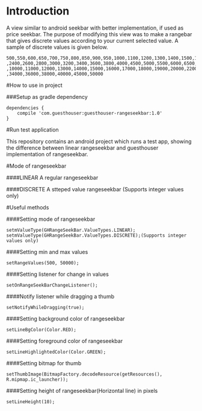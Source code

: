 # Introduction
A view similar to android seekbar with better implementation, if used as price seekbar. The purpose of modifying this view was to make a rangebar that gives discrete values according to your current selected value.
A sample of discrete values is given below.

```
500,550,600,650,700,750,800,850,900,950,1000,1100,1200,1300,1400,1500,1600,1700,1800,1900,2000,2200
,2400,2600,2800,3000,3200,3400,3600,3800,4000,4500,5000,5500,6000,6500,7000,7500,8000,8500,9000,9500
,10000,11000,12000,13000,14000,15000,16000,17000,18000,19000,20000,22000,24000,26000,28000,30000,32000
,34000,36000,38000,40000,45000,50000
```


#How to use in project

###Setup as gradle dependency

```
dependencies {
    compile 'com.guesthouser:guesthouser-rangeseekbar:1.0'
}
```

#Run test application

This repository contains an android project which runs a test app, showing the difference between linear rangeseekbar and guesthouser implementation of rangeseekbar. 

#Mode of rangeseekbar

####LINEAR 
A regular rangeseekbar

####DISCRETE
A stteped value rangeseekbar (Supports integer values only)


#Useful methods

####Setting mode of rangeseekbar
```
setmValueType(GHRangeSeekBar.ValueTypes.LINEAR);
setmValueType(GHRangeSeekBar.ValueTypes.DISCRETE);(Supports integer values only)
```
####Setting min and max values
```
setRangeValues(500, 50000);
```
####Setting listener for change in values 
```
setOnRangeSeekBarChangeListener();
```
####Notify listener while dragging a thumb
```
setNotifyWhileDragging(true);
```
####Setting background color of rangeseekbar
```
setLineBgColor(Color.RED);
```
####Setting foreground color of rangeseekbar
```
setLineHighlightedColor(Color.GREEN);
```
####Setting bitmap for thumb
```
setThumbImage(BitmapFactory.decodeResource(getResources(), R.mipmap.ic_launcher));
```
####Setting height of rangeseekbar(Horizontal line) in pixels
```
setLineHeight(10);
```

